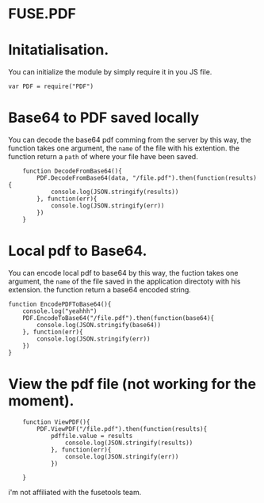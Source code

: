 # FUSE.PDF




# Initatialisation.


You can initialize the module by simply require it in you JS file.

```
var PDF = require("PDF")

```


# Base64 to PDF saved locally

You can decode the base64 pdf comming from the server by this way, the function takes one argument, the `name` of the file with his extention.
the function return a `path` of where your file have been saved.

```
	function DecodeFromBase64(){
		PDF.DecodeFromBase64(data, "/file.pdf").then(function(results){
			console.log(JSON.stringify(results))
		}, function(err){
			console.log(JSON.stringify(err))
		})
	}

``` 




# Local pdf to Base64.

You can encode local pdf to base64 by this way, the fuction takes one argument, the `name` of the file saved in the application directoty with his extension.
the function return a base64 encoded string.

```
function EncodePDFToBase64(){
	console.log("yeahhh")
	PDF.EncodeToBase64("/file.pdf").then(function(base64){
		console.log(JSON.stringify(base64))
	}, function(err){
		console.log(JSON.stringify(err))
	})
}

```


# View the pdf file (not working for the moment).

```
	function ViewPDF(){
		PDF.ViewPDF("/file.pdf").then(function(results){
			pdffile.value = results
				console.log(JSON.stringify(results))
			}, function(err){
				console.log(JSON.stringify(err))
			})
	
	}

```


i'm not affiliated with the fusetools team.







